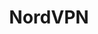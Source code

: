 ---
title: NordVPN
description: Buy a VPN with Bitcoin.
homepage: https://nordvpn.com/
altFor: ['cyberghost-vpn', 'expressvpn', 'frootvpn', 'private-internet-access', 'perfect-privacy']
---